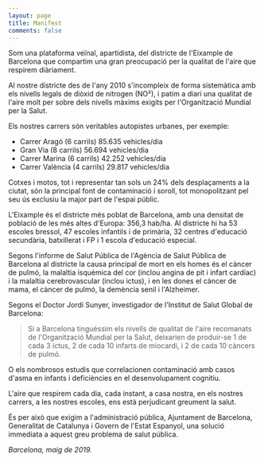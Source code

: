 ```yaml
---
layout: page
title: Manifest
comments: false
---
```


Som una plataforma veïnal, apartidista, del districte de l'Eixample de Barcelona que compartim una gran preocupació per la qualitat de l'aire que respirem diàriament.

Al nostre districte des de l'any 2010 s'incompleix de forma sistemàtica amb els nivells legals de diòxid de nitrogen (NO²), i patim a diari una qualitat de l'aire molt per sobre dels nivells màxims exigits per l'Organització Mundial per la Salut.

Els nostres carrers són veritables autopistes urbanes, per exemple: 
* Carrer Aragó (6 carrils) 85.635 vehicles/dia
* Gran Via (8 carrils) 56.694 vehicles/dia
* Carrer Marina (6 carrils) 42.252 vehicles/dia
* Carrer València (4 carrils) 29.817 vehicles/dia

Cotxes i motos, tot i representar tan sols un 24% dels desplaçaments a la ciutat, són la principal font de contaminació i soroll, tot monopolitzant pel seu ús exclusiu la major part de l'espai públic.

L'Eixample és el districte més poblat de Barcelona, amb una densitat de població de les més altes d'Europa: 356,3 hab/ha. Al districte hi ha 53 escoles bressol, 47 escoles infantils i de primària, 32 centres d'educació secundària, batxillerat i FP i 1 escola d'educació especial.

Segons l'informe de Salut Pública de l'Agència de Salut Pública de Barcelona al districte la causa principal de mort en els homes és el càncer de pulmó, la malaltia isquèmica del cor (inclou angina de pit i infart cardíac) i la malaltia cerebrovascular (inclou ictus), i en les dones el càncer de mama, el càncer de pulmó, la demència senil i l'Alzheimer.

Segons el Doctor Jordi Sunyer, investigador de l'Institut de Salut Global de Barcelona:

> Si a Barcelona tinguéssim els nivells de qualitat de l'aire recomanats de l'Organització Mundial per la Salut, deixarien de produir-se 1 de cada 3 ictus, 2 de cada 10 infarts de miocardi, i 2 de cada 10 càncers de pulmó. 

O els nombrosos estudis que correlacionen contaminació amb casos d'asma en infants i deficiències en el desenvolupament cognitiu.

L'aire que respirem cada dia, cada instant, a casa nostra, en els nostres carrers, a les nostres escoles, ens està perjudicant greument la salut.

És per això que exigim a l'administració pública, Ajuntament de Barcelona, Generalitat de Catalunya i Govern de l'Estat Espanyol, una solució immediata a aquest greu problema de salut pública.

*Barcelona, maig de 2019.*